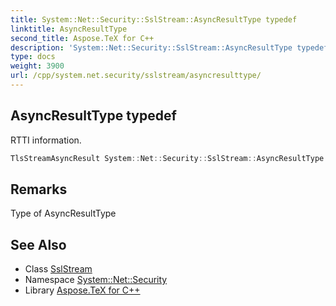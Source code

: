 ```yaml
---
title: System::Net::Security::SslStream::AsyncResultType typedef
linktitle: AsyncResultType
second_title: Aspose.TeX for C++
description: 'System::Net::Security::SslStream::AsyncResultType typedef. RTTI information in C++.'
type: docs
weight: 3900
url: /cpp/system.net.security/sslstream/asyncresulttype/
---
```

## AsyncResultType typedef


RTTI information.

```cpp
TlsStreamAsyncResult System::Net::Security::SslStream::AsyncResultType
```

## Remarks


Type of AsyncResultType 
## See Also

* Class [SslStream](../)
* Namespace [System::Net::Security](../../)
* Library [Aspose.TeX for C++](../../../)
